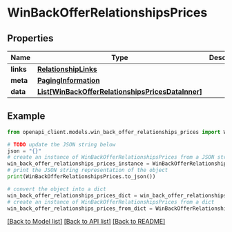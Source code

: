 # WinBackOfferRelationshipsPrices


## Properties

Name | Type | Description | Notes
------------ | ------------- | ------------- | -------------
**links** | [**RelationshipLinks**](RelationshipLinks.md) |  | [optional] 
**meta** | [**PagingInformation**](PagingInformation.md) |  | [optional] 
**data** | [**List[WinBackOfferRelationshipsPricesDataInner]**](WinBackOfferRelationshipsPricesDataInner.md) |  | [optional] 

## Example

```python
from openapi_client.models.win_back_offer_relationships_prices import WinBackOfferRelationshipsPrices

# TODO update the JSON string below
json = "{}"
# create an instance of WinBackOfferRelationshipsPrices from a JSON string
win_back_offer_relationships_prices_instance = WinBackOfferRelationshipsPrices.from_json(json)
# print the JSON string representation of the object
print(WinBackOfferRelationshipsPrices.to_json())

# convert the object into a dict
win_back_offer_relationships_prices_dict = win_back_offer_relationships_prices_instance.to_dict()
# create an instance of WinBackOfferRelationshipsPrices from a dict
win_back_offer_relationships_prices_from_dict = WinBackOfferRelationshipsPrices.from_dict(win_back_offer_relationships_prices_dict)
```
[[Back to Model list]](../README.md#documentation-for-models) [[Back to API list]](../README.md#documentation-for-api-endpoints) [[Back to README]](../README.md)


